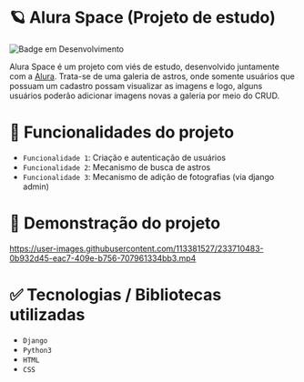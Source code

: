 # :ringed_planet: Alura Space (Projeto de estudo)
![Badge em Desenvolvimento](http://img.shields.io/static/v1?label=STATUS&message=EM%20DESENVOLVIMENTO&color=GREEN&style=for-the-badge)

Alura Space é um projeto com viés de estudo, desenvolvido juntamente com a [Alura](https://github.com/alura-cursos). Trata-se de uma galeria de astros, onde somente usuários que possuam um cadastro possam visualizar as imagens e logo, alguns usuários poderão adicionar imagens novas a galeria por meio do CRUD.


# :wrench: Funcionalidades do projeto

- `Funcionalidade 1`: Criação e autenticação de usuários
- `Funcionalidade 2`: Mecanismo de busca de astros
- `Funcionalidade 3`: Mecanismo de adição de fotografias (via django admin)

# :movie_camera: Demonstração do projeto
https://user-images.githubusercontent.com/113381527/233710483-0b932d45-eac7-409e-b756-707961334bb3.mp4

# :white_check_mark: Tecnologias / Bibliotecas utilizadas 

- `Django`
- `Python3`
- `HTML`
- `CSS`

